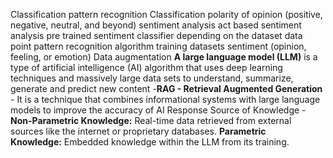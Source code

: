 Classification
	pattern recognition
	Classification
	polarity of opinion (positive, negative, neutral, and beyond)
	sentiment analysis
	act based sentiment analysis
	pre trained sentiment classifier
	depending on the dataset
	data point 
	pattern recognition algorithm
	training datasets
	sentiment (opinion, feeling, or emotion)
	Data augmentation
**A large language model (LLM)** is a type of artificial intelligence (AI) algorithm that uses deep learning techniques and massively large data sets to understand, summarize, generate and predict new content
-**RAG - Retrieval Augmented Generation** - It is a technique that combines informational systems with large language models to improve the accuracy of AI Response 
	Source of Knowledge - 
	**Non-Parametric Knowledge:** Real-time data retrieved from external sources like the internet or proprietary databases.
     **Parametric Knowledge:** Embedded knowledge within the LLM from its training.
  